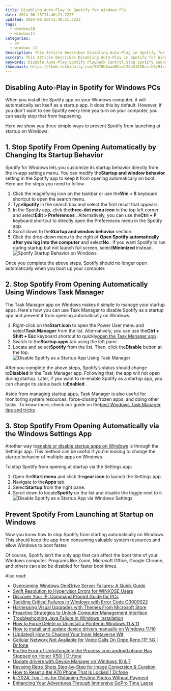 ```yaml
---
title: Disabling Auto-Play in Spotify for Windows PCs
date: 2024-06-25T11:40:21.222Z
updated: 2024-06-26T11:40:21.222Z
tags:
  - windows10
  - windows11
categories:
  - os
  - windows 11
description: This Article Describes Disabling Auto-Play in Spotify for Windows PCs
excerpt: This Article Describes Disabling Auto-Play in Spotify for Windows PCs
keywords: Disable Auto-Play,Spotify Playback Control,Stop Spotify Sound,Turn Off Spotify Autoplay,Windows Spotify Settings,Halt Automatic Music Player,PCs Audio Pause Feature
thumbnail: https://thmb.techidaily.com/5078b6aad02ae129a31526ccfe9c91c4fe1b8842e3ca1f0dfa365e65b92b5c5b.PNG
---
```


## Disabling Auto-Play in Spotify for Windows PCs

 When you install the Spotify app on your Windows computer, it will automatically set itself as a startup app. It does this by default. However, if you don't want to see Spotify every time you turn on your computer, you can easily stop that from happening.

 Here we show you three simple ways to prevent Spotify from launching at startup on Windows.

## 1\. Stop Spotify From Opening Automatically by Changing Its Startup Behavior

 Spotify for Windows lets you customize its startup behavior directly from the in-app settings menu. You can modify the**Startup and window behavior** setting in the Spotify app to keep it from opening automatically on boot. Here are the steps you need to follow.

1. Click the magnifying icon on the taskbar or use the**Win + S** keyboard shortcut to open the search menu.
2. Type**Spotify** in the search box and select the first result that appears.
3. In the Spotify app, click the**three-dot menu icon** in the top left corner and select**Edit > Preferences** . Alternatively, you can use the**Ctrl + P** keyboard shortcut to directly open the Preferences menu in the Spotify app.
4. Scroll down to the**Startup and window behavior** section.
5. Click the drop-down menu to the right of **Open Spotify automatically after you log into the computer** and select**No** . If you want Spotify to run during startup but not launch full screen, select**Minimized** instead.  
![Spotify Startup Behavior on Windows](https://static1.makeuseofimages.com/wordpress/wp-content/uploads/2022/12/spotify-startup-behavior-on-windows.jpg)

 Once you complete the above steps, Spotify should no longer open automatically when you boot up your computer.

## 2\. Stop Spotify From Opening Automatically Using Windows Task Manager

 The Task Manager app on Windows makes it simple to manage your startup apps. Here's how you can use Task Manager to disable Spotify as a startup app and prevent it from opening automatically on Windows.

1. Right-click on the**Start icon** to open the Power User menu and select**Task Manager** from the list. Alternatively, you can use the**Ctrl + Shift + Esc** keyboard shortcut to quickly[open the Task Manager app](https://www.makeuseof.com/how-to-access-task-manager-on-windows-11/) .
2. Switch to the**Startup apps** tab using the left pane.
3. Locate and select**Spotify** from the list. Then, click the**Disable** button at the top.  
![Disable Spotify as a Startup App Using Task Manager](https://static1.makeuseofimages.com/wordpress/wp-content/uploads/2022/12/disable-spotify-as-a-startup-app-using-task-manager.jpg)

 After you complete the above steps, Spotify’s status should change to**Disabled** in the Task Manager app. Following that, the app will not open during startup. Later, if you want to re-enable Spotify as a startup app, you can change its status back to**Enabled** .

 Aside from managing startup apps, Task Manager is also useful for monitoring system resources, force-closing frozen apps, and doing other tasks. To know more, check our guide on the[best Windows Task Manager tips and tricks](https://www.makeuseof.com/tag/10-windows-task-manager-tricks-didnt-know/) .

## 3\. Stop Spotify From Opening Automatically via the Windows Settings App

 Another way to[enable or disable startup apps on Windows](https://www.makeuseof.com/how-to-add-remove-startup-programs-windows-11/) is through the Settings app. This method can be useful if you're looking to change the startup behavior of multiple apps on Windows.

To stop Spotify from opening at startup via the Settings app:

1. Open the**Start menu** and click the**gear icon** to launch the Settings app.
2. Navigate to the**Apps** tab.
3. Select**Startup** from the right pane.
4. Scroll down to locate**Spotify** on the list and disable the toggle next to it.  
![Disable Spotify as a Startup App via Windows Settings](https://static1.makeuseofimages.com/wordpress/wp-content/uploads/2022/12/disable-spotify-as-a-startup-app-via-windows-settings.jpg)

## Prevent Spotify From Launching at Startup on Windows

 Now you know how to stop Spotify from starting automatically on Windows. This should keep the app from consuming valuable system resources and allow Windows to boot faster.

 Of course, Spotify isn’t the only app that can affect the boot time of your Windows computer. Programs like Zoom, Microsoft Office, Google Chrome, and others can also be disabled for faster boot times.


<ins class="adsbygoogle"
     style="display:block"
     data-ad-format="autorelaxed"
     data-ad-client="ca-pub-7571918770474297"
     data-ad-slot="1223367746"></ins>



<ins class="adsbygoogle"
     style="display:block"
     data-ad-client="ca-pub-7571918770474297"
     data-ad-slot="8358498916"
     data-ad-format="auto"
     data-full-width-responsive="true"></ins>

<span class="atpl-alsoreadstyle">Also read:</span>
<div><ul>
<li><a href="https://win11.techidaily.com/overcoming-windows-onedrive-server-failures-a-quick-guide/"><u>Overcoming Windows OneDrive Server Failures: A Quick Guide</u></a></li>
<li><a href="https://win11.techidaily.com/swift-resolution-to-hypervisor-errors-for-winxose-users/"><u>Swift Resolution to Hypervisor Errors for WINXOSE Users</u></a></li>
<li><a href="https://win11.techidaily.com/discover-your-ip-command-prompt-guide-for-pcs/"><u>Discover Your IP: Command Prompt Guide for PCs</u></a></li>
<li><a href="https://win11.techidaily.com/tackling-critical-failures-in-windows-with-error-code-c0000022/"><u>Tackling Critical Failures in Windows with Error Code C0000022</u></a></li>
<li><a href="https://win11.techidaily.com/harnessing-visual-upgrades-with-themes-from-microsoft-store/"><u>Harnessing Visual Upgrades with Themes From Microsoft Store</u></a></li>
<li><a href="https://win11.techidaily.com/proactive-strategies-to-unlock-computer-management-interface/"><u>Proactive Strategies to Unlock Computer Management Interface</u></a></li>
<li><a href="https://win11.techidaily.com/troubleshooting-java-failure-in-windows-installation/"><u>Troubleshooting Java Failure in Windows Installation</u></a></li>
<li><a href="https://win11.techidaily.com/how-to-force-delete-or-uninstall-a-printer-in-windows-11-and-11/"><u>How to Force Delete or Uninstall a Printer in Windows 11 & 11</u></a></li>
<li><a href="https://blog-min.techidaily.com/how-to-install-and-update-device-drivers-manually-on-windows-1110-by-drivereasy-guide/"><u>How to install and update device drivers manually on Windows 11/10</u></a></li>
<li><a href="https://fox-access.techidaily.com/updated-how-to-channel-your-inner-metaverse-wit/"><u>[Updated] How to Channel Your Inner Metaverse Wit</u></a></li>
<li><a href="https://howto.techidaily.com/cellular-network-not-available-for-voice-calls-on-oppo-reno-11f-5g-drfone-by-drfone-fix-android-problems-fix-android-problems/"><u>Cellular Network Not Available for Voice Calls On Oppo Reno 11F 5G | Dr.fone</u></a></li>
<li><a href="https://howto.techidaily.com/fix-the-error-of-unfortunately-the-processcomandroidphone-has-stopped-on-honor-x50i-drfone-by-drfone-fix-android-problems-fix-android-problems/"><u>Fix the Error of Unfortunately the Process.com.android.phone Has Stopped on Honor X50i | Dr.fone</u></a></li>
<li><a href="https://techidaily.com/update-drivers-with-device-manager-on-windows-10-and-7-by-drivereasy-guide/"><u>Update drivers with Device Manager on Windows 10 & 7</u></a></li>
<li><a href="https://fox-cloud.techidaily.com/reviving-retro-shots-step-by-step-for-image-conversion-and-curation/"><u>Reviving Retro Shots  Step-by-Step for Image Conversion & Curation</u></a></li>
<li><a href="https://techidaily.com/how-to-reset-a-itel-a70-phone-that-is-locked-drfone-by-drfone-reset-android-reset-android/"><u>How to Reset a Itel A70 Phone That Is Locked | Dr.fone</u></a></li>
<li><a href="https://some-approaches.techidaily.com/in-2024-top-tips-for-obtaining-pristine-photos-without-payment/"><u>In 2024, Top Tips for Obtaining Pristine Photos Without Payment</u></a></li>
<li><a href="https://extra-tips.techidaily.com/enhancing-your-adventures-through-immersive-gopro-time-lapse/"><u>Enhancing Your Adventures Through Immersive GoPro Time Lapse</u></a></li>
</ul></div>
